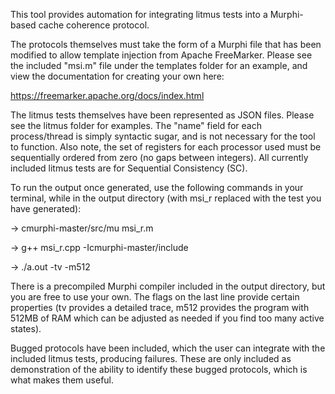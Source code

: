 This tool provides automation for integrating litmus tests into a Murphi-based cache coherence protocol.

The protocols themselves must take the form of a Murphi file that has been modified to allow template injection from Apache FreeMarker. Please see the included
"msi.m" file under the templates folder for an example, and view the documentation for creating your own here:

https://freemarker.apache.org/docs/index.html

The litmus tests themselves have been represented as JSON files. Please see the litmus folder for examples. The "name" field for each process/thread
is simply syntactic sugar, and is not necessary for the tool to function. Also note, the set of registers for each processor used must be sequentially ordered from zero (no gaps between integers). All currently included litmus tests are for Sequential Consistency (SC).

To run the output once generated, use the following commands in your terminal, while in the output directory (with msi_r replaced with the test you have generated):

-> cmurphi-master/src/mu msi_r.m         

-> g++ msi_r.cpp -Icmurphi-master/include

-> ./a.out -tv -m512

There is a precompiled Murphi compiler included in the output directory, but you are free to use your own. The flags on the last line provide certain
properties (tv provides a detailed trace, m512 provides the program with 512MB of RAM which can be adjusted as needed if you find too many active states).

Bugged protocols have been included, which the user can integrate with the included litmus tests, producing failures. These are only included as demonstration of the ability to identify these bugged protocols, which is what makes them useful.
